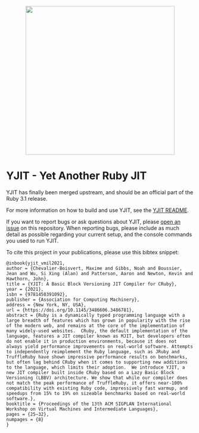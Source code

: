 <p align="center">
  <a href="https://yjit.org/" target="_blank" rel="noopener noreferrer">
    <img src="https://user-images.githubusercontent.com/224488/131155756-aa8fb528-a813-4dfd-99ac-8785c3d5eed7.png" width="400">
  </a>
</p>

YJIT - Yet Another Ruby JIT
===========================

YJIT has finally been merged upstream, and should be an official part of the Ruby 3.1 release.

For more information on how to build and use YJIT, see the [YJIT README](https://github.com/ruby/ruby/blob/master/doc/yjit/yjit.md).

If you want to report bugs or ask questions about YJIT, please [open an issue](https://github.com/Shopify/yjit/issues) on this repository. When reporting bugs, please include as much detail as possible regarding your current setup, and the console commands you used to run YJIT.

To cite this project in your publications, please use this bibtex snippet:

```
@inbook{yjit_vmil2021,
author = {Chevalier-Boisvert, Maxime and Gibbs, Noah and Boussier, Jean and Wu, Si Xing (Alan) and Patterson, Aaron and Newton, Kevin and Hawthorn, John},
title = {YJIT: A Basic Block Versioning JIT Compiler for CRuby},
year = {2021},
isbn = {9781450391092},
publisher = {Association for Computing Machinery},
address = {New York, NY, USA},
url = {https://doi.org/10.1145/3486606.3486781},
abstract = {Ruby is a dynamically typed programming language with a large breadth of features which has grown in popularity with the rise of the modern web, and remains at the core of the implementation of many widely-used websites.  CRuby, the default implementation of the language, features a JIT compiler known as MJIT, but developers often do not enable it in production environments, because it does not always yield performance improvements on real-world software. Attempts to independently reimplement the Ruby language, such as JRuby and TruffleRuby have shown impressive performance results on benchmarks, but often lag behind CRuby when it comes to supporting new additions to the language, which limits their adoption.  We introduce YJIT, a new JIT compiler built inside CRuby based on a Lazy Basic Block Versioning (LBBV) architecture. We show that while our compiler does not match the peak performance of TruffleRuby, it offers near-100% compatibility with existing Ruby code, impressively fast warmup, and speedups from 15% to 19% on sizeable benchmarks based on real-world software.},
booktitle = {Proceedings of the 13th ACM SIGPLAN International Workshop on Virtual Machines and Intermediate Languages},
pages = {25–32},
numpages = {8}
}
```
